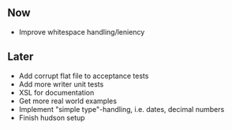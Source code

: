 Now
---
* Improve whitespace handling/leniency


Later
-----
* Add corrupt flat file to acceptance tests
* Add more writer unit tests
* XSL for documentation
* Get more real world examples
* Implement "simple type"-handling, i.e. dates, decimal numbers
* Finish hudson setup
